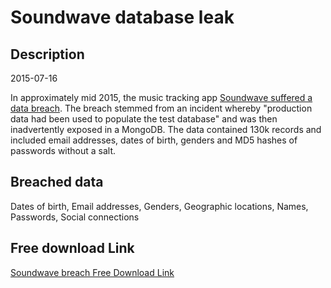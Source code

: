 # Soundwave database leak

## Description

2015-07-16

In approximately mid 2015, the music tracking app <a href="http://www.soundwave.com/help/" target="_blank" rel="noopener">Soundwave suffered a data breach</a>. The breach stemmed from an incident whereby &quot;production data had been used to populate the test database&quot; and was then inadvertently  exposed in a MongoDB. The data contained 130k records and included email addresses, dates of birth, genders and MD5 hashes of passwords without a salt.

## Breached data

Dates of birth, Email addresses, Genders, Geographic locations, Names, Passwords, Social connections

## Free download Link

[Soundwave breach Free Download Link](https://link-to.net/1229997/858.325106795564/dynamic/?r=aHR0cHM6Ly93d3cubWVkaWFmaXJlLmNvbS92aWV3L0xWREI5eVdrdnNXaVV1eC9zb3VuZHdhdmUuY29tL2ZpbGU=)